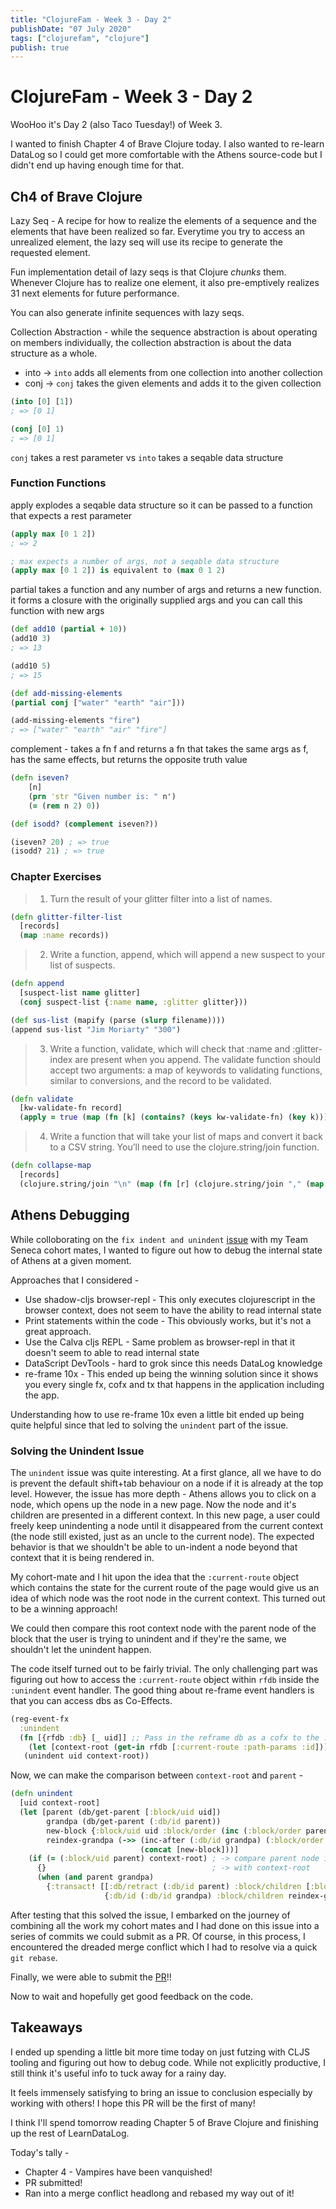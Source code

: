 ```yaml
---
title: "ClojureFam - Week 3 - Day 2"
publishDate: "07 July 2020"
tags: ["clojurefam", "clojure"]
publish: true
---
```


# ClojureFam - Week 3 - Day 2

WooHoo it's Day 2 (also Taco Tuesday!) of Week 3.

I wanted to finish Chapter 4 of Brave Clojure today. I also wanted to re-learn DataLog so I could get more comfortable with the Athens source-code but I didn't end up having enough time for that.

## Ch4 of Brave Clojure

Lazy Seq - A recipe for how to realize the elements of a sequence and the elements that have been realized so far. Everytime you try to access an unrealized element, the lazy seq will use its recipe to generate the requested element.

Fun implementation detail of lazy seqs is that Clojure _chunks_ them. Whenever Clojure has to realize one element, it also pre-emptively realizes 31 next elements for future performance.

You can also generate infinite sequences with lazy seqs.

Collection Abstraction - while the sequence abstraction is about operating on members individually, the collection abstraction is about the data structure as a whole.

- into -> `into` adds all elements from one collection into another collection
- conj -> `conj` takes the given elements and adds it to the given collection

```clojure
(into [0] [1])
; => [0 1]

(conj [0] 1)
; => [0 1]
```

`conj` takes a rest parameter vs `into` takes a seqable data structure

### Function Functions

apply explodes a seqable data structure so it can be passed to a function that expects a rest parameter

```clojure
(apply max [0 1 2])
; => 2

; max expects a number of args, not a seqable data structure
(apply max [0 1 2]) is equivalent to (max 0 1 2)
```

partial takes a function and any number of args and returns a new function. it forms a closure with the originally supplied args and you can call this function with new args

```clojure
(def add10 (partial + 10))
(add10 3)
; => 13

(add10 5)
; => 15

(def add-missing-elements
(partial conj ["water" "earth" "air"]))

(add-missing-elements "fire")
; => ["water" "earth" "air" "fire"]
```

complement - takes a fn f and returns a fn that takes the same args as f, has the same effects, but returns the opposite truth value

```clojure
(defn iseven?
    [n]
    (prn 'str "Given number is: " n')
    (= (rem n 2) 0))

(def isodd? (complement iseven?))

(iseven? 20) ; => true
(isodd? 21) ; => true
```

### Chapter Exercises

> 1. Turn the result of your glitter filter into a list of names.

```clojure
(defn glitter-filter-list
  [records]
  (map :name records))
```

> 2. Write a function, append, which will append a new suspect to your list of suspects.

```clojure
(defn append
  [suspect-list name glitter]
  (conj suspect-list {:name name, :glitter glitter}))

(def sus-list (mapify (parse (slurp filename))))
(append sus-list "Jim Moriarty" "300")
```

> 3. Write a function, validate, which will check that :name and :glitter-index are present when you append. The validate function should accept two arguments: a map of keywords to validating functions, similar to conversions, and the record to be validated.

```clojure
(defn validate
  [kw-validate-fn record]
  (apply = true (map (fn [k] (contains? (keys kw-validate-fn) (key k))) record)))
```

> 4. Write a function that will take your list of maps and convert it back to a CSV string. You’ll need to use the clojure.string/join function.

```clojure
(defn collapse-map
  [records]
  (clojure.string/join "\n" (map (fn [r] (clojure.string/join "," (map str (vals r)))) records)))
```

## Athens Debugging

While colloborating on the `fix indent and unindent` [issue](https://github.com/athensresearch/athens/issues/209) with my Team Seneca cohort mates, I wanted to figure out how to debug the internal state of Athens at a given moment.

Approaches that I considered -

- Use shadow-cljs browser-repl - This only executes clojurescript in the browser context, does not seem to have the ability to read internal state
- Print statements within the code - This obviously works, but it's not a great approach.
- Use the Calva cljs REPL - Same problem as browser-repl in that it doesn't seem to able to read internal state
- DataScript DevTools - hard to grok since this needs DataLog knowledge
- re-frame 10x - This ended up being the winning solution since it shows you every single fx, cofx and tx that happens in the application including the app.

Understanding how to use re-frame 10x even a little bit ended up being quite helpful since that led to solving the `unindent` part of the issue.

### Solving the Unindent Issue

The `unindent` issue was quite interesting. At a first glance, all we have to do is prevent the default shift+tab behaviour on a node if it is already at the top level.
However, the issue has more depth - Athens allows you to click on a node, which opens up the node in a new page. Now the node and it's children are presented in a different context. In this new page, a user could freely keep unindenting a node until it disappeared from the current context (the node still existed, just as an uncle to the current node). The expected behavior is that we shouldn't be able to un-indent a node beyond that context that it is being rendered in.

My cohort-mate and I hit upon the idea that the `:current-route` object which contains the state for the current route of the page would give us an idea of which node was the root node in the current context. This turned out to be a winning approach!

We could then compare this root context node with the parent node of the block that the user is trying to unindent and if they're the same, we shouldn't let the unindent happen.

The code itself turned out to be fairly trivial. The only challenging part was figuring out how to access the `:current-route` object within `rfdb` inside the `:unindent` event handler. The good thing about re-frame event handlers is that you can access dbs as Co-Effects.

```clojure
(reg-event-fx
  :unindent
  (fn [{rfdb :db} [_ uid]] ;; Pass in the reframe db as a cofx to the :unindent event handler
    (let [context-root (get-in rfdb [:current-route :path-params :id]))])
   (unindent uid context-root))
```

Now, we can make the comparison between `context-root` and `parent` -

```clojure
(defn unindent
  [uid context-root]
  (let [parent (db/get-parent [:block/uid uid])
        grandpa (db/get-parent (:db/id parent))
        new-block {:block/uid uid :block/order (inc (:block/order parent))}
        reindex-grandpa (->> (inc-after (:db/id grandpa) (:block/order parent))
                             (concat [new-block]))]
    (if (= (:block/uid parent) context-root) ; -> compare parent node id of current node
      {}                                     ; -> with context-root
      (when (and parent grandpa)
        {:transact! [[:db/retract (:db/id parent) :block/children [:block/uid uid]]
                     {:db/id (:db/id grandpa) :block/children reindex-grandpa}]}))))
```

After testing that this solved the issue, I embarked on the journey of combining all the work my cohort mates and I had done on this issue into a series of commits we could submit as a PR. Of course, in this process, I encountered the dreaded merge conflict which I had to resolve via a quick `git rebase`.

Finally, we were able to submit the [PR](https://github.com/athensresearch/athens/pull/228)!!

Now to wait and hopefully get good feedback on the code.

## Takeaways

I ended up spending a little bit more time today on just futzing with CLJS tooling and figuring out how to debug code. While not explicitly productive, I still think it's useful info to tuck away for a rainy day.

It feels immensely satisfying to bring an issue to conclusion especially by working with others! I hope this PR will be the first of many!

I think I'll spend tomorrow reading Chapter 5 of Brave Clojure and finishing up the rest of LearnDataLog.

Today's tally -

* Chapter 4 - Vampires have been vanquished!
* PR submitted!
* Ran into a merge conflict headlong and rebased my way out of it!
